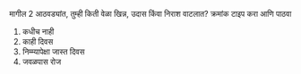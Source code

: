 मागील 2 आठवड्यांत, तुम्ही किती वेळा खिन्न, उदास किंवा निराश वाटलात?
क्रमांक टाइप करा आणि पाठवा
1. कधीच नाही
2. काही दिवस
3. निम्म्यापेक्षा जास्त दिवस
4. जवळपास रोज

